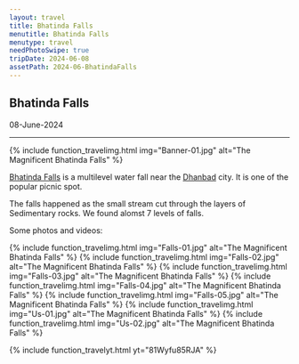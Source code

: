 ```yaml
---
layout: travel
title: Bhatinda Falls
menutitle: Bhatinda Falls
menutype: travel
needPhotoSwipe: true
tripDate: 2024-06-08
assetPath: 2024-06-BhatindaFalls
---
```


## Bhatinda Falls
08-June-2024

---

{% include function_travelimg.html img="Banner-01.jpg" alt="The Magnificent Bhatinda Falls" %}

[Bhatinda Falls][bhatindafalls] is a multilevel water fall near the [Dhanbad][dhanbad] city. It is one of the popular picnic spot.

The falls happened as the small stream cut through the layers of Sedimentary rocks. We found alomst 7 levels of falls.

Some photos and videos:

{% include function_travelimg.html img="Falls-01.jpg" alt="The Magnificent Bhatinda Falls" %}
{% include function_travelimg.html img="Falls-02.jpg" alt="The Magnificent Bhatinda Falls" %}
{% include function_travelimg.html img="Falls-03.jpg" alt="The Magnificent Bhatinda Falls" %}
{% include function_travelimg.html img="Falls-04.jpg" alt="The Magnificent Bhatinda Falls" %}
{% include function_travelimg.html img="Falls-05.jpg" alt="The Magnificent Bhatinda Falls" %}
{% include function_travelimg.html img="Us-01.jpg" alt="The Magnificent Bhatinda Falls" %}
{% include function_travelimg.html img="Us-02.jpg" alt="The Magnificent Bhatinda Falls" %}

{% include function_travelyt.html yt="81Wyfu85RJA" %}

[bhatindafalls]: https://en.wikipedia.org/wiki/Bhatinda_Falls
[dhanbad]: https://en.wikipedia.org/wiki/Dhanbad
